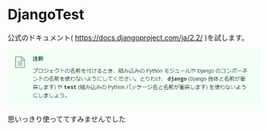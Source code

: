 # DjangoTest
公式のドキュメント( https://docs.djangoproject.com/ja/2.2/ )を試します。

<img src="https://github.com/kyoshida-aim/DjangoTest/blob/master/dontuse_django_or_test.png">

思いっきり使っててすみませんでした
